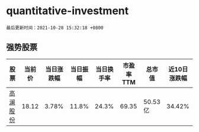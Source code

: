 # quantitative-investment

`最后更新时间：2021-10-28 15:32:18 +0800`

## 强势股票

|股票|当前价|当日涨跌幅|当日振幅|当日换手率|市盈率TTM|总市值|近10日涨跌幅|
|----|----|----|----|----|----|----|----|
|[高澜股份](https://xueqiu.com/S/SZ300499)|18.12|3.78%|11.8%|24.3%|69.35|50.53亿|34.42%|
